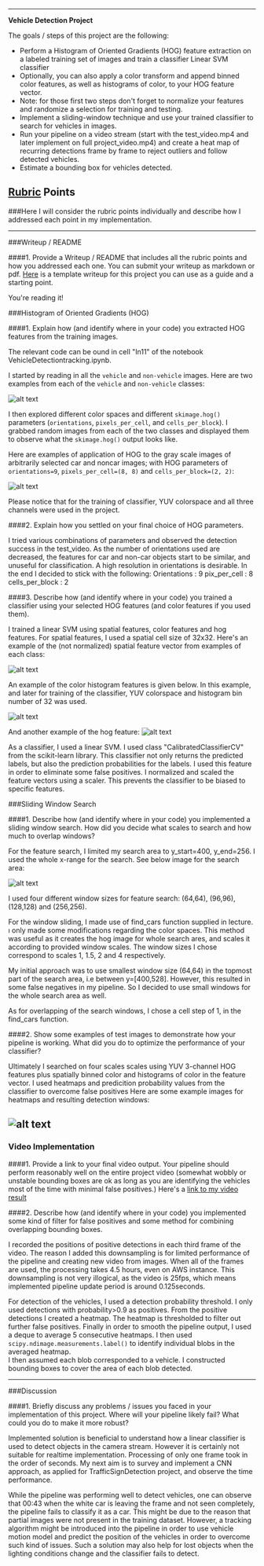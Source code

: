 
---

**Vehicle Detection Project**

The goals / steps of this project are the following:

* Perform a Histogram of Oriented Gradients (HOG) feature extraction on a labeled training set of images and train a classifier Linear SVM classifier
* Optionally, you can also apply a color transform and append binned color features, as well as histograms of color, to your HOG feature vector. 
* Note: for those first two steps don't forget to normalize your features and randomize a selection for training and testing.
* Implement a sliding-window technique and use your trained classifier to search for vehicles in images.
* Run your pipeline on a video stream (start with the test_video.mp4 and later implement on full project_video.mp4) and create a heat map of recurring detections frame by frame to reject outliers and follow detected vehicles.
* Estimate a bounding box for vehicles detected.

[//]: # (Image References)
[image1]: ./output_images/veh_notveh.JPG
[image2]: ./output_images/HOG.JPG
[image3]: ./output_images/spatial.JPG
[image4]: ./output_images/color_hist.JPG
[image5]: ./output_images/HOG2.JPG
[image6]: ./output_images/heatmaps_and_output.JPG
[image7]: ./output_images/search_area.JPG
[video1]: ./project_video.mp4

## [Rubric](https://review.udacity.com/#!/rubrics/513/view) Points
###Here I will consider the rubric points individually and describe how I addressed each point in my implementation.  

---
###Writeup / README

####1. Provide a Writeup / README that includes all the rubric points and how you addressed each one.  You can submit your writeup as markdown or pdf.  [Here](https://github.com/udacity/CarND-Vehicle-Detection/blob/master/writeup_template.md) is a template writeup for this project you can use as a guide and a starting point.  

You're reading it!

###Histogram of Oriented Gradients (HOG)

####1. Explain how (and identify where in your code) you extracted HOG features from the training images.

The relevant code can be ound in cell "In11" of the notebook VehicleDetectiontracking.ipynb. 

I started by reading in all the `vehicle` and `non-vehicle` images.  Here are two examples from each of the `vehicle` and `non-vehicle` classes:

![alt text][image1]

I then explored different color spaces and different `skimage.hog()` parameters (`orientations`, `pixels_per_cell`, and `cells_per_block`).  I grabbed random images from each of the two classes and displayed them to observe what the `skimage.hog()` output looks like.

Here are examples of application of HOG to the gray scale images of arbitrarily selected car and noncar images; with HOG parameters of `orientations=9`, `pixels_per_cell=(8, 8)` and `cells_per_block=(2, 2)`:

![alt text][image2]

Please notice that for the training of classifier, YUV colorspace and all three channels were used in the project.

####2. Explain how you settled on your final choice of HOG parameters.

I tried various combinations of parameters and observed the detection success in the test_video. As the number of orientations used are decreased, the features for car and non-car objects start 
to be similar, and unuseful for classification. A high resolution in orientations is desirable. In the end I decided to stick with the following:
Orientations : 9
pix_per_cell : 8
cells_per_block : 2

####3. Describe how (and identify where in your code) you trained a classifier using your selected HOG features (and color features if you used them).

I trained a linear SVM using spatial features, color features and hog features. For spatial features, I used a spatial cell size of 32x32.
Here's an example of the (not normalized) spatial feature vector from examples of each class:

![alt text][image3]

An example of the color histogram features is given below. In this example, and later for training of the classifier, YUV colorspace and histogram bin number of 32 was used.

![alt text][image4]

And another example of the hog feature:
![alt text][image5]

As a classifier, I used a linear SVM. I used class "CalibratedClassifierCV" from the scikit-learn library. This classifier not only returns the predicted labels, but also the prediction
probabilities for the labels. I used this feature in order to eliminate some false positives.
I normalized and scaled the feature vectors using a scaler. This prevents the classifier to be biased to specific features.

###Sliding Window Search

####1. Describe how (and identify where in your code) you implemented a sliding window search.  How did you decide what scales to search and how much to overlap windows?

For the feature search, I limited my search area to y_start=400, y_end=256. I used the whole x-range for the search. See below image for the search area:

![alt text][image7]

I used four different window sizes for feature search: (64,64), (96,96), (128,128) and (256,256).

For the window sliding, I made use of find_cars function supplied in lecture. ı only made some modifications regarding the color spaces. This method was useful as it creates 
the hog image for whole search ares, and scales it according to provided window scales. The window sizes I chose correspond to scales 1, 1.5, 2 and 4 respectively. 

My initial approach was to use smallest window size (64,64) in the topmost part of the search area, i.e between y=[400,528]. However, this resulted in some false negatives
in my pipeline. So I decided to use small windows for the whole search area as well. 

As for overlapping of the search windows, I chose a cell step of 1, in the find_cars function.


####2. Show some examples of test images to demonstrate how your pipeline is working.  What did you do to optimize the performance of your classifier?

Ultimately I searched on four scales scales using YUV 3-channel HOG features plus spatially binned color and histograms of color in the feature vector.
I used heatmaps and predicition probability values from the classifier to overcome false positives  Here are some example images for heatmaps and resulting detection windows:

![alt text][image6]
---

### Video Implementation

####1. Provide a link to your final video output.  Your pipeline should perform reasonably well on the entire project video (somewhat wobbly or unstable bounding boxes are ok as long as you are identifying the vehicles most of the time with minimal false positives.)
Here's a [link to my video result](./project_video.mp4)


####2. Describe how (and identify where in your code) you implemented some kind of filter for false positives and some method for combining overlapping bounding boxes.

I recorded the positions of positive detections in each third frame of the video. The reason I added this downsampling is for limited performance of the 
pipeline and creating new video from images. When all of the frames are used, the processing takes 4.5 hours, even on AWS instance.
This downsampling is not very illogical, as the video is 25fps, which means implemented pipeline update period is around 0.125seconds.

For detection of the vehicles, I used a detection probability threshold. I only used detections with probability>0.9 as positives.
From the positive detections I created a heatmap. The heatmap is thresholded to filter out further false positives. 
Finally in order to smooth the pipeline output, I used a deque to average 5 consecutive heatmaps.
I then used `scipy.ndimage.measurements.label()` to identify individual blobs in the averaged heatmap.  
I then assumed each blob corresponded to a vehicle.  I constructed bounding boxes to cover the area of each blob detected.  


---

###Discussion

####1. Briefly discuss any problems / issues you faced in your implementation of this project.  Where will your pipeline likely fail?  What could you do to make it more robust?

Implemented solution is beneficial to understand how a linear classifier is used to detect objects in the camera stream. However it is certainly not suitable
for realtime implementation. Processing of only one frame took in the order of seconds. My next aim is to survey and implement a CNN approach, as applied for
TrafficSignDetection project, and observe the time performance. 

While the pipeline was performing well to detect vehicles, one can observe that 00:43 when the white car is leaving the frame and not seen completely,
the pipeline fails to classify it as a car. This might be due to the reason that partial images were not present in the training dataset. However, a 
tracking algorithm might be introduced into the pipeline in order to use vehicle motion model and predict the position of the vehicles in order to overcome
such kind of issues. Such a solution may also help for lost objects when the lighting conditions change and the classifier fails to detect.
